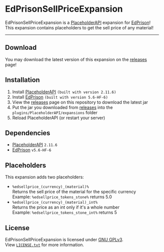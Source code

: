 # EdPrisonSellPriceExpansion
EdPrisonSellPriceExpansion is a [PlaceholderAPI](https://www.spigotmc.org/resources/placeholderapi.6245/) expansion for [EdPrison](https://builtbybit.com/resources/edprison-core.24738/)!
<br>This expansion contains placeholders to get the sell price of any material!
***
## Download
You may download the latest version of this expansion on the [releases](https://github.com/DeOpping/EdPrisonSellPriceExpansion/releases) page!
## Installation
1. Install [PlaceholderAPI](https://www.spigotmc.org/resources/placeholderapi.6245/) <code>(built with version 2.11.6)</code>
2. Install [EdPrison](https://builtbybit.com/resources/edprison-core.24738/) <code>(built with version 5.6-HF-6)</code>
3. View the [releases](https://github.com/DeOpping/EdPrisonSellPriceExpansion/releases) page on this repository to download the latest jar
4. Put the jar you downloaded from [releases](https://github.com/DeOpping/EdPrisonSellPriceExpansion/releases) into the <code>plugins/PlaceholderAPI/expansions</code> folder
5. Reload PlaceholderAPI (or restart your server)
## Dependencies
- [PlaceholderAPI](https://www.spigotmc.org/resources/placeholderapi.6245/) <code>2.11.6</code>
- [EdPrison](https://builtbybit.com/resources/edprison-core.24738/) <code>v5.6-HF-6</code>
## Placeholders
This expansion adds two placeholders:
- <code>%edsellprice_(currency)_(material)%</code>
<br>Returns the sell price of the material for the specific currency
<br>Example: <code>%edsellprice_tokens_stone%</code> returns 5.0
- <code>%edsellprice_(currency)_(material)_int%</code>
<br>Returns the price as an int only if it's a whole number
<br>Example: <code>%edsellprice_tokens_stone_int%</code> returns 5
## License
EdPrisonSellPriceExpansion is licensed under [GNU GPLv3](https://www.gnu.org/licenses/).<br>
View [`LICENSE.txt`](/LICENSE.txt) for more information.
